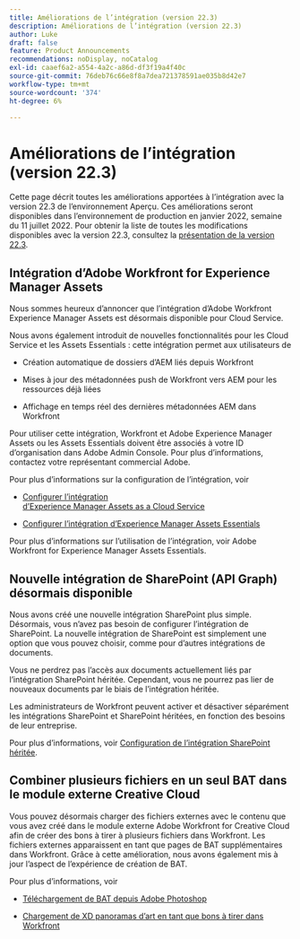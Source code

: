 ```yaml
---
title: Améliorations de l’intégration (version 22.3)
description: Améliorations de l’intégration (version 22.3)
author: Luke
draft: false
feature: Product Announcements
recommendations: noDisplay, noCatalog
exl-id: caaef6a2-a554-4a2c-a86d-df3f19a4f40c
source-git-commit: 76deb76c66e8f8a7dea721378591ae035b8d42e7
workflow-type: tm+mt
source-wordcount: '374'
ht-degree: 6%

---
```


# Améliorations de l’intégration (version 22.3)

Cette page décrit toutes les améliorations apportées à l’intégration avec la version 22.3 de l’environnement Aperçu. Ces améliorations seront disponibles dans l’environnement de production en janvier 2022, semaine du 11 juillet 2022. Pour obtenir la liste de toutes les modifications disponibles avec la version 22.3, consultez la [présentation de la version 22.3](/help/quicksilver/product-announcements/product-releases/22.3-release-activity/22-3-release-overview.md).

## Intégration d’Adobe Workfront for Experience Manager Assets

Nous sommes heureux d’annoncer que l’intégration d’Adobe Workfront Experience Manager Assets est désormais disponible pour Cloud Service.

Nous avons également introduit de nouvelles fonctionnalités pour les Cloud Service et les Assets Essentials : cette intégration permet aux utilisateurs de

* Création automatique de dossiers d’AEM liés depuis Workfront

* Mises à jour des métadonnées push de Workfront vers AEM pour les ressources déjà liées

* Affichage en temps réel des dernières métadonnées AEM dans Workfront


Pour utiliser cette intégration, Workfront et Adobe Experience Manager Assets ou les Assets Essentials doivent être associés à votre ID d’organisation dans Adobe Admin Console. Pour plus d’informations, contactez votre représentant commercial Adobe.

Pour plus d’informations sur la configuration de l’intégration, voir

* [Configurer l’intégration d’Experience Manager Assets as a Cloud Service](/help/quicksilver/administration-and-setup/configure-integrations/configure-aacs-integration.md)

* [Configurer l’intégration d’Experience Manager Assets Essentials](/help/quicksilver/documents/adobe-workfront-for-experience-manager-assets-essentials/setup-asset-essentials.md)


Pour plus d’informations sur l’utilisation de l’intégration, voir Adobe Workfront for Experience Manager Assets Essentials.

## Nouvelle intégration de SharePoint (API Graph) désormais disponible

Nous avons créé une nouvelle intégration SharePoint plus simple. Désormais, vous n’avez pas besoin de configurer l’intégration de SharePoint. La nouvelle intégration de SharePoint est simplement une option que vous pouvez choisir, comme pour d’autres intégrations de documents.

Vous ne perdrez pas l’accès aux documents actuellement liés par l’intégration SharePoint héritée. Cependant, vous ne pourrez pas lier de nouveaux documents par le biais de l’intégration héritée.

Les administrateurs de Workfront peuvent activer et désactiver séparément les intégrations SharePoint et SharePoint héritées, en fonction des besoins de leur entreprise.

Pour plus d’informations, voir [Configuration de l’intégration SharePoint héritée](/help/quicksilver/administration-and-setup/configure-integrations/configure-sharepoint-integration.md).

## Combiner plusieurs fichiers en un seul BAT dans le module externe Creative Cloud

Vous pouvez désormais charger des fichiers externes avec le contenu que vous avez créé dans le module externe Adobe Workfront for Creative Cloud afin de créer des bons à tirer à plusieurs fichiers dans Workfront. Les fichiers externes apparaissent en tant que pages de BAT supplémentaires dans Workfront. Grâce à cette amélioration, nous avons également mis à jour l’aspect de l’expérience de création de BAT.

Pour plus d’informations, voir

* [Téléchargement de BAT depuis Adobe Photoshop](/help/quicksilver/workfront-integrations-and-apps/adobe-workfront-for-creative-cloud/wf-cc-proofs-ps.md)

* [Chargement de XD panoramas d’art en tant que bons à tirer dans Workfront](/help/quicksilver/workfront-integrations-and-apps/adobe-workfront-for-creative-cloud/wf-adobe-xd-proofs.md)
